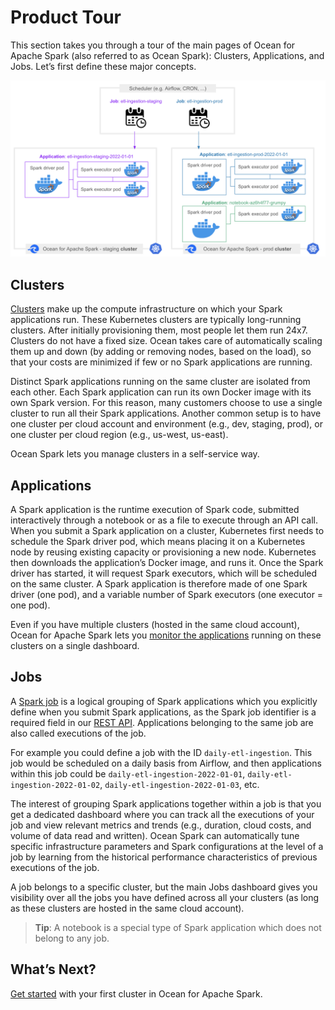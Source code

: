 <meta name="robots" content="noindex">

# Product Tour

This section takes you through a tour of the main pages of Ocean for Apache Spark (also referred to as Ocean Spark): Clusters, Applications, and Jobs. Let’s first define these major concepts.

<img src="/ocean-spark/_media/product-tour-01.png" />

## Clusters

[Clusters](ocean-spark/product-tour/manage-clusters) make up the compute infrastructure on which your Spark applications run. These Kubernetes clusters are typically long-running clusters. After initially provisioning them, most people let them run 24x7. Clusters do not have a fixed size. Ocean takes care of automatically scaling them up and down (by adding or removing nodes, based on the load), so that your costs are minimized if few or no Spark applications are running.

Distinct Spark applications running on the same cluster are isolated from each other. Each Spark application can run its own Docker image with its own Spark version. For this reason, many customers choose to use a single cluster to run all their Spark applications. Another common setup is to have one cluster per cloud account and environment (e.g., dev, staging, prod), or one cluster per cloud region (e.g., us-west, us-east).

Ocean Spark lets you manage clusters in a self-service way.

## Applications

A Spark application is the runtime execution of Spark code, submitted interactively through a notebook or as a file to execute through an API call. When you submit a Spark application on a cluster, Kubernetes first needs to schedule the Spark driver pod, which means placing it on a Kubernetes node by reusing existing capacity or provisioning  a new node. Kubernetes then downloads the application’s Docker image, and runs it. Once the Spark driver has started, it will request Spark executors, which will be scheduled on the same cluster. A Spark application is therefore made of one Spark driver (one pod), and a variable number of Spark executors (one executor = one pod).

Even if you have multiple clusters (hosted in the same cloud account), Ocean for Apache Spark lets you [monitor the applications](ocean-spark/product-tour/monitor-applications) running on these clusters on a single dashboard.

## Jobs

A [Spark job](ocean-spark/product-tour/monitor-jobs) is a logical grouping of Spark applications which you explicitly define when you submit Spark applications, as the Spark job identifier is a required field in our [REST API](). Applications belonging to the same job are also called executions of the job.

For example you could define a job with the ID `daily-etl-ingestion`. This job would be scheduled on a daily basis from Airflow, and then applications within this job could be `daily-etl-ingestion-2022-01-01`, `daily-etl-ingestion-2022-01-02`, `daily-etl-ingestion-2022-01-03`, etc.

The interest of grouping Spark applications together within a job is that you get a dedicated dashboard where you can track all the executions of your job and view relevant metrics and trends (e.g., duration, cloud costs, and volume of data read and written). Ocean Spark can automatically tune specific infrastructure parameters and Spark configurations at the level of a job by learning from the historical performance characteristics of previous executions of the job.

A job belongs to a specific cluster, but the main Jobs dashboard gives you visibility over all the jobs you have defined across all your clusters (as long as these clusters are hosted in the same cloud account).

> **Tip**: A notebook is a special type of Spark application which does not belong to any job.

## What’s Next?

[Get started](ocean-spark/getting-started/) with your first cluster in Ocean for Apache Spark.
